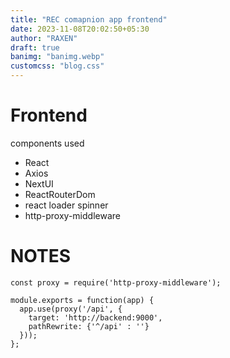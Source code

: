 ```yaml
---
title: "REC comapnion app frontend"
date: 2023-11-08T20:02:50+05:30
author: "RAXEN"
draft: true
banimg: "banimg.webp"
customcss: "blog.css"
---
```


# Frontend

components used

- React
- Axios
- NextUI
- ReactRouterDom
- react loader spinner
- http-proxy-middleware

# NOTES

```nginx
const proxy = require('http-proxy-middleware');

module.exports = function(app) {
  app.use(proxy('/api', {
    target: 'http://backend:9000',
    pathRewrite: {'^/api' : ''}
  }));
};
```
